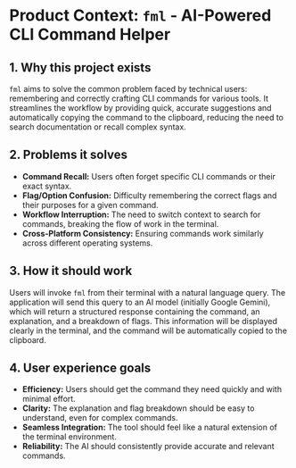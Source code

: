# Product Context: `fml` - AI-Powered CLI Command Helper

## 1. Why this project exists

`fml` aims to solve the common problem faced by technical users: remembering and correctly crafting CLI commands for various tools. It streamlines the workflow by providing quick, accurate suggestions and automatically copying the command to the clipboard, reducing the need to search documentation or recall complex syntax.

## 2. Problems it solves

- **Command Recall:** Users often forget specific CLI commands or their exact syntax.
- **Flag/Option Confusion:** Difficulty remembering the correct flags and their purposes for a given command.
- **Workflow Interruption:** The need to switch context to search for commands, breaking the flow of work in the terminal.
- **Cross-Platform Consistency:** Ensuring commands work similarly across different operating systems.

## 3. How it should work

Users will invoke `fml` from their terminal with a natural language query. The application will send this query to an AI model (initially Google Gemini), which will return a structured response containing the command, an explanation, and a breakdown of flags. This information will be displayed clearly in the terminal, and the command will be automatically copied to the clipboard.

## 4. User experience goals

- **Efficiency:** Users should get the command they need quickly and with minimal effort.
- **Clarity:** The explanation and flag breakdown should be easy to understand, even for complex commands.
- **Seamless Integration:** The tool should feel like a natural extension of the terminal environment.
- **Reliability:** The AI should consistently provide accurate and relevant commands.
